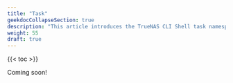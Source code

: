 ```yaml
---
title: "Task"
geekdocCollapseSection: true
description: "This article introduces the TrueNAS CLI Shell task namespace, used to access child namespaces and commands including cloud_sync, cron_job, replication, rsync, smart_test, and snapshot." 
weight: 55
draft: true
---
```


{{< toc >}}

Coming soon!
